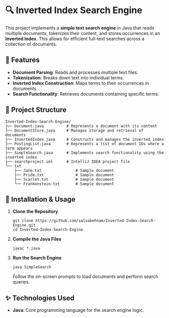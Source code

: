 # 🔍 Inverted Index Search Engine

This project implements a **simple text search engine** in Java that reads multiple documents, tokenizes their content, and stores occurrences in an **Inverted Index**. This allows for efficient full-text searches across a collection of documents.

## 📌 Features

- **Document Parsing**: Reads and processes multiple text files.
- **Tokenization**: Breaks down text into individual terms.
- **Inverted Index Construction**: Maps terms to their occurrences in documents.
- **Search Functionality**: Retrieves documents containing specific terms.

## 📂 Project Structure

    Inverted-Index-Search-Engine/
    ├── Document.java          # Represents a document with its content
    ├── DocumentStore.java     # Manages storage and retrieval of documents
    ├── InvertedIndex.java     # Constructs and manages the inverted index
    ├── PostingList.java       # Represents a list of document IDs where a term appears
    ├── SimpleSearch.java      # Implements search functionality using the inverted index
    ├── searchproject.iml      # IntelliJ IDEA project file 
    └── txt
        ├── Jane.txt               # Sample document
        ├── Pride.txt              # Sample document
        ├── Scarlet.txt            # Sample document
        └── Frankenstein.txt       # Sample document

## 🚀 Installation & Usage

1. **Clone the Repository**

       git clone https://github.com/salvabehnam/Inverted-Index-Search-Engine.git
       cd Inverted-Index-Search-Engine

2. **Compile the Java Files**

       javac *.java

3. **Run the Search Engine**

       java SimpleSearch

   Follow the on-screen prompts to load documents and perform search queries.

## ✨ Technologies Used

- **Java**: Core programming language for the search engine logic.

